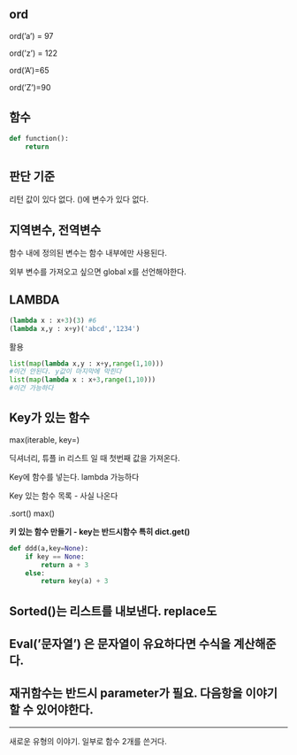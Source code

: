## ord

ord(’a’) = 97

ord(’z’) = 122

ord(’A’)=65

ord(’Z’)=90

## 함수

```python
def function():
    return 
```

## 판단 기준

리턴 값이 있다 없다. ()에 변수가 있다 없다.

## 지역변수, 전역변수

함수 내에 정의된 변수는 함수 내부에만 사용된다.

외부 변수를 가져오고 싶으면 global x를 선언해야한다.

## LAMBDA

```python
(lambda x : x+3)(3) #6
(lambda x,y : x+y)('abcd','1234')
```

활용

```python
list(map(lambda x,y : x+y,range(1,10))) 
#이건 안된다. y값이 마지막에 막힌다
list(map(lambda x : x+3,range(1,10)))
#이건 가능하다 
```

## Key가 있는 함수

max(iterable, key=)

딕셔너리, 튜플 in 리스트 일 때 첫번째 값을 가져온다.

Key에 함수를 넣는다.  lambda 가능하다

Key 있는 함수 목록 - 사실 나온다

.sort() max()

**키 있는 함수 만들기 - key는 반드시함수 특히 dict.get()**

```python
def ddd(a,key=None):
    if key == None:
        return a + 3
    else:
        return key(a) + 3
```

## Sorted()는 리스트를 내보낸다. replace도

## Eval(’문자열’) 은 문자열이 유요하다면 수식을 계산해준다.

## 재귀함수는 반드시 parameter가 필요. 다음항을 이야기할 수 있어야한다.

---

새로운 유형의 이야기. 일부로 함수 2개를 쓴거다.
